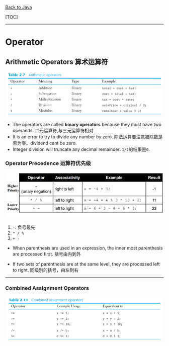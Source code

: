 [Back to Java](../index.md)

[TOC]

---

# Operator

## Arithmetic Operators 算术运算符

![arithmetic operator](../pic/fundamental/operator/arithmetic%20operators.png)

- The operators are called **binary operators** because they must have two operands.
    二元运算符,与三元运算符相对
&emsp;
- It is an error to try to divide any number by zero.
    除法运算要注意被除数是否为零。dividend cant be zero.
&emsp;
- Integer division will truncate any decimal remainder.
    `1/2`的结果是`0`.

### Operator Precedence 运算符优先级

![operator precedence](../pic/fundamental/operator/operator_precedence.png)

1. `-`: 负号最先
2. `* / %`
3. `+ -`

- When parenthesis are used in an expression, the inner most parenthesis are processed first.
    括号由内到外

- If two sets of parenthesis are at the same level, they are processed left to right.
    同级别的括号，由左到右

---

### Combined Assignment Operators

![combined assignment operator](../pic/fundamental/operator/combined_assignment_operator.png)


